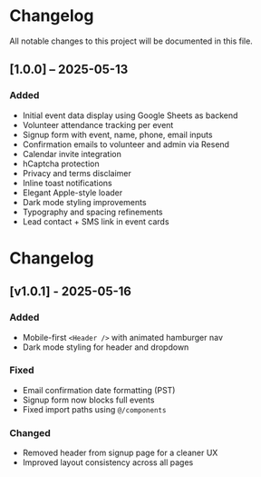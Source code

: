 # Changelog

All notable changes to this project will be documented in this file.

## [1.0.0] – 2025-05-13
### Added
- Initial event data display using Google Sheets as backend
- Volunteer attendance tracking per event
- Signup form with event, name, phone, email inputs
- Confirmation emails to volunteer and admin via Resend
- Calendar invite integration
- hCaptcha protection
- Privacy and terms disclaimer
- Inline toast notifications
- Elegant Apple-style loader
- Dark mode styling improvements
- Typography and spacing refinements
- Lead contact + SMS link in event cards


# Changelog

## [v1.0.1] - 2025-05-16
### Added
- Mobile-first `<Header />` with animated hamburger nav
- Dark mode styling for header and dropdown

### Fixed
- Email confirmation date formatting (PST)
- Signup form now blocks full events
- Fixed import paths using `@/components`

### Changed
- Removed header from signup page for a cleaner UX
- Improved layout consistency across all pages
